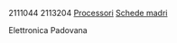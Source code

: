 2111044
2113204
[Processori](processori.md)
[Schede madri](schede_madri.md)
 
 
 Elettronica Padovana
